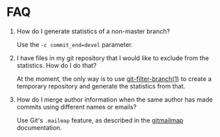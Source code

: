 # FAQ

1. How do I generate statistics of a non-master branch?

    Use the `-c commit_end=devel` parameter.

2. I have files in my git repository that I would like to exclude from the statistics. How do I do that?

    At the moment, the only way is to use [git-filter-branch(1)](https://git-scm.com/docs/git-filter-branch) to create a temporary repository and generate the statistics from that.

3. How do I merge author information when the same author has made commits using different names or emails?

    Use Git's `.mailmap` feature, as described in the [gitmailmap](https://git-scm.com/docs/gitmailmap) documentation.
